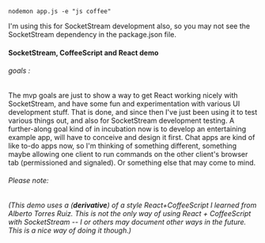 `nodemon app.js -e "js coffee"`

I'm using this for SocketStream development also, so you may not see the SocketStream dependency in the package.json file.

#### SocketStream, CoffeeScript and React demo

###### goals :

The mvp goals are just to show a way to get React working nicely with SocketStream, and have some fun and experimentation with various UI development stuff. That is done, and since then I've just been using it to test various things out, and also for SocketStream development testing.
A further-along goal kind of in incubation now is to develop an entertaining example app, will have to conceive and design it first.  Chat apps are kind of like to-do apps now, so I'm thinking of something different, something maybe allowing one client to run commands on the other client's browser tab (permissioned and signaled).  Or something else that may come to mind.

###### Please note:
_(This demo uses a (**derivative**) of a style React+CoffeeScript I learned from Alberto Torres Ruiz. This is not the only way of using React + CoffeeScript with SocketStream -- I or others may document other ways in the future. This is a nice way of doing it though.)_

